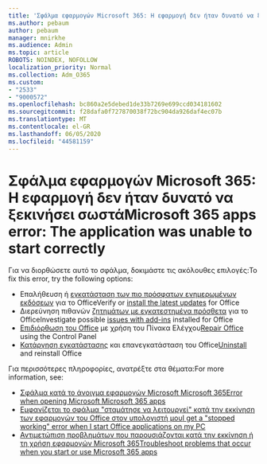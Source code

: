 ```yaml
---
title: 'Σφάλμα εφαρμογών Microsoft 365: Η εφαρμογή δεν ήταν δυνατό να ξεκινήσει σωστά'
ms.author: pebaum
author: pebaum
manager: mnirkhe
ms.audience: Admin
ms.topic: article
ROBOTS: NOINDEX, NOFOLLOW
localization_priority: Normal
ms.collection: Adm_O365
ms.custom:
- "2533"
- "9000572"
ms.openlocfilehash: bc860a2e5debed1de33b7269e699ccd034181602
ms.sourcegitcommit: f28dafa0f727870038f72bc904da926daf4ec07b
ms.translationtype: MT
ms.contentlocale: el-GR
ms.lasthandoff: 06/05/2020
ms.locfileid: "44581159"
---
```

# <a name="microsoft-365-apps-error-the-application-was-unable-to-start-correctly"></a><span data-ttu-id="8c6b0-102">Σφάλμα εφαρμογών Microsoft 365: Η εφαρμογή δεν ήταν δυνατό να ξεκινήσει σωστά</span><span class="sxs-lookup"><span data-stu-id="8c6b0-102">Microsoft 365 apps error: The application was unable to start correctly</span></span>

<span data-ttu-id="8c6b0-103">Για να διορθώσετε αυτό το σφάλμα, δοκιμάστε τις ακόλουθες επιλογές:</span><span class="sxs-lookup"><span data-stu-id="8c6b0-103">To fix this error, try the following options:</span></span>

- <span data-ttu-id="8c6b0-104">Επαλήθευση ή [εγκατάσταση των πιο πρόσφατων ενημερωμένων εκδόσεων](https://support.office.com/article/update-office-and-your-computer-with-microsoft-update-2ab296f3-7f03-43a2-8e50-46de917611c5) για το Office</span><span class="sxs-lookup"><span data-stu-id="8c6b0-104">Verify or [install the latest updates](https://support.office.com/article/update-office-and-your-computer-with-microsoft-update-2ab296f3-7f03-43a2-8e50-46de917611c5) for Office</span></span>
- <span data-ttu-id="8c6b0-105">Διερεύνηση πιθανών [ζητημάτων με εγκατεστημένα πρόσθετα](https://support.office.com/article/powerpoint-isn-t-responding-hangs-or-freezes-652ede6e-e3d2-449a-a07f-8c800dfb948d?ocmsassetID=HA104114659&CorrelationId=98329f6f-f51f-4f44-a876-4142c3583312#bkmk_addins) για το Office</span><span class="sxs-lookup"><span data-stu-id="8c6b0-105">Investigate possible [issues with add-ins](https://support.office.com/article/powerpoint-isn-t-responding-hangs-or-freezes-652ede6e-e3d2-449a-a07f-8c800dfb948d?ocmsassetID=HA104114659&CorrelationId=98329f6f-f51f-4f44-a876-4142c3583312#bkmk_addins) installed for Office</span></span>
- <span data-ttu-id="8c6b0-106">[Επιδιόρθωση του Office](https://support.office.com/article/repair-an-office-application-7821d4b6-7c1d-4205-aa0e-a6b40c5bb88b) με χρήση του Πίνακα Ελέγχου</span><span class="sxs-lookup"><span data-stu-id="8c6b0-106">[Repair Office](https://support.office.com/article/repair-an-office-application-7821d4b6-7c1d-4205-aa0e-a6b40c5bb88b) using the Control Panel</span></span>
- <span data-ttu-id="8c6b0-107">[Κατάργηση εγκατάστασης](https://support.office.com/article/uninstall-office-from-a-pc-9dd49b83-264a-477a-8fcc-2fdf5dbf61d8) και επανεγκατάσταση του Office</span><span class="sxs-lookup"><span data-stu-id="8c6b0-107">[Uninstall](https://support.office.com/article/uninstall-office-from-a-pc-9dd49b83-264a-477a-8fcc-2fdf5dbf61d8) and reinstall Office</span></span>


<span data-ttu-id="8c6b0-108">Για περισσότερες πληροφορίες, ανατρέξτε στα θέματα:</span><span class="sxs-lookup"><span data-stu-id="8c6b0-108">For more information, see:</span></span> 

- [<span data-ttu-id="8c6b0-109">Σφάλμα κατά το άνοιγμα εφαρμογών Microsoft Microsoft 365</span><span class="sxs-lookup"><span data-stu-id="8c6b0-109">Error when opening Microsoft Microsoft 365 apps</span></span>](https://support.office.com/article/error-when-opening-microsoft-office-apps-b84b6a63-4b8c-46ec-ae9a-ad91d6160d72)
- [<span data-ttu-id="8c6b0-110">Εμφανίζεται το σφάλμα "σταμάτησε να λειτουργεί" κατά την εκκίνηση των εφαρμογών του Office στον υπολογιστή μου</span><span class="sxs-lookup"><span data-stu-id="8c6b0-110">I get a "stopped working" error when I start Office applications on my PC</span></span>](https://support.office.com/article/i-get-a-stopped-working-error-when-i-start-office-applications-on-my-pc-52bd7985-4e99-4a35-84c8-2d9b8301a2fa)
- [<span data-ttu-id="8c6b0-111">Αντιμετώπιση προβλημάτων που παρουσιάζονται κατά την εκκίνηση ή τη χρήση εφαρμογών Microsoft 365</span><span class="sxs-lookup"><span data-stu-id="8c6b0-111">Troubleshoot problems that occur when you start or use Microsoft 365 apps</span></span>](https://docs.microsoft.com/office/troubleshoot/word/issues-when-start-or-use-word)